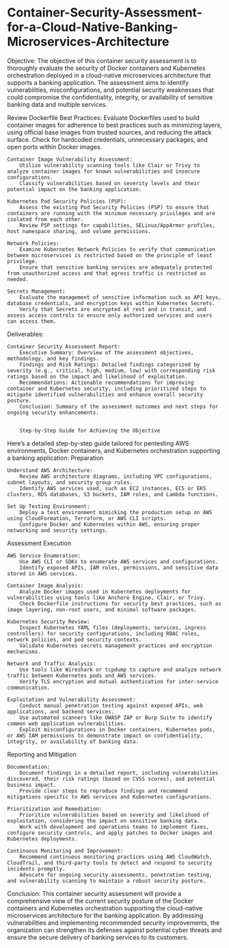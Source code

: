 # Container-Security-Assessment-for-a-Cloud-Native-Banking-Microservices-Architecture
Objective:
The objective of this container security assessment is to thoroughly evaluate the security of Docker containers and Kubernetes orchestration deployed in a cloud-native microservices architecture that supports a banking application. The assessment aims to identify vulnerabilities, misconfigurations, and potential security weaknesses that could compromise the confidentiality, integrity, or availability of sensitive banking data and multiple services.


  Review Dockerfile Best Practices:
        Evaluate Dockerfiles used to build container images for adherence to best practices such as minimizing layers, using official base images from trusted sources, and reducing the attack surface.
        Check for hardcoded credentials, unnecessary packages, and open ports within Docker images.

    Container Image Vulnerability Assessment:
        Utilize vulnerability scanning tools like Clair or Trivy to analyze container images for known vulnerabilities and insecure configurations.
        Classify vulnerabilities based on severity levels and their potential impact on the banking application.

    Kubernetes Pod Security Policies (PSP):
        Assess the existing Pod Security Policies (PSP) to ensure that containers are running with the minimum necessary privileges and are isolated from each other.
        Review PSP settings for capabilities, SELinux/AppArmor profiles, host namespace sharing, and volume permissions.

    Network Policies:
        Examine Kubernetes Network Policies to verify that communication between microservices is restricted based on the principle of least privilege.
        Ensure that sensitive banking services are adequately protected from unauthorized access and that egress traffic is restricted as needed.

    Secrets Management:
        Evaluate the management of sensitive information such as API keys, database credentials, and encryption keys within Kubernetes Secrets.
        Verify that Secrets are encrypted at rest and in transit, and assess access controls to ensure only authorized services and users can access them.

Deliverables:

    Container Security Assessment Report:
        Executive Summary: Overview of the assessment objectives, methodology, and key findings.
        Findings and Risk Ratings: Detailed findings categorized by severity (e.g., critical, high, medium, low) with corresponding risk ratings based on the impact and likelihood of exploitation.
        Recommendations: Actionable recommendations for improving container and Kubernetes security, including prioritized steps to mitigate identified vulnerabilities and enhance overall security posture.
        Conclusion: Summary of the assessment outcomes and next steps for ongoing security enhancements.


        Step-by-Step Guide for Achieving the Objective

Here’s a detailed step-by-step guide tailored for pentesting AWS environments, Docker containers, and Kubernetes orchestration supporting a banking application:
Preparation

    Understand AWS Architecture:
        Review AWS architecture diagrams, including VPC configurations, subnet layouts, and security group rules.
        Identify AWS services used, such as EC2 instances, ECS or EKS clusters, RDS databases, S3 buckets, IAM roles, and Lambda functions.

    Set Up Testing Environment:
        Deploy a test environment mimicking the production setup on AWS using CloudFormation, Terraform, or AWS CLI scripts.
        Configure Docker and Kubernetes within AWS, ensuring proper networking and security settings.

Assessment Execution

    AWS Service Enumeration:
        Use AWS CLI or SDKs to enumerate AWS services and configurations.
        Identify exposed APIs, IAM roles, permissions, and sensitive data stored in AWS services.

    Container Image Analysis:
        Analyze Docker images used in Kubernetes deployments for vulnerabilities using tools like Anchore Engine, Clair, or Trivy.
        Check Dockerfile instructions for security best practices, such as image layering, non-root users, and minimal software packages.

    Kubernetes Security Review:
        Inspect Kubernetes YAML files (deployments, services, ingress controllers) for security configurations, including RBAC roles, network policies, and pod security contexts.
        Validate Kubernetes secrets management practices and encryption mechanisms.

    Network and Traffic Analysis:
        Use tools like Wireshark or tcpdump to capture and analyze network traffic between Kubernetes pods and AWS services.
        Verify TLS encryption and mutual authentication for inter-service communication.

    Exploitation and Vulnerability Assessment:
        Conduct manual penetration testing against exposed APIs, web applications, and backend services.
        Use automated scanners like OWASP ZAP or Burp Suite to identify common web application vulnerabilities.
        Exploit misconfigurations in Docker containers, Kubernetes pods, or AWS IAM permissions to demonstrate impact on confidentiality, integrity, or availability of banking data.

Reporting and Mitigation

    Documentation:
        Document findings in a detailed report, including vulnerabilities discovered, their risk ratings (based on CVSS scores), and potential business impact.
        Provide clear steps to reproduce findings and recommend mitigations specific to AWS services and Kubernetes configurations.

    Prioritization and Remediation:
        Prioritize vulnerabilities based on severity and likelihood of exploitation, considering the impact on sensitive banking data.
        Work with development and operations teams to implement fixes, configure security controls, and apply patches to Docker images and Kubernetes deployments.

    Continuous Monitoring and Improvement:
        Recommend continuous monitoring practices using AWS CloudWatch, CloudTrail, and third-party tools to detect and respond to security incidents promptly.
        Advocate for ongoing security assessments, penetration testing, and vulnerability scanning to maintain a robust security posture.

Conclusion:
This container security assessment will provide a comprehensive view of the current security posture of the Docker containers and Kubernetes orchestration supporting the cloud-native microservices architecture for the banking application. By addressing vulnerabilities and implementing recommended security improvements, the organization can strengthen its defenses against potential cyber threats and ensure the secure delivery of banking services to its customers.
